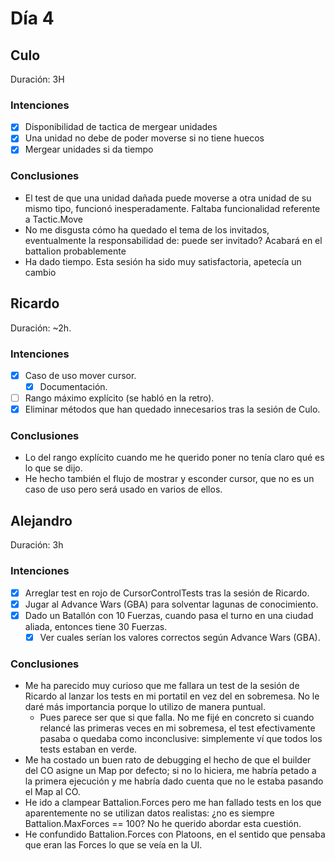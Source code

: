 ﻿# Día 4

## Culo

Duración: 3H

### Intenciones

- [X]  Disponibilidad de tactica de mergear unidades
  - [X]  Una unidad no debe de poder moverse si no tiene huecos
- [X]  Mergear unidades si da tiempo

### Conclusiones

- El test de que una unidad dañada puede moverse a otra unidad de su mismo tipo, funcionó inesperadamente. Faltaba funcionalidad referente a Tactic.Move
- No me disgusta cómo ha quedado el tema de los invitados, eventualmente la responsabilidad de: puede ser invitado? Acabará en el battalion probablemente
- Ha dado tiempo. Esta sesión ha sido muy satisfactoria, apetecía un cambio

## Ricardo

Duración: ~2h.

### Intenciones
- [x] Caso de uso mover cursor.
  - [x] Documentación.
- [ ] Rango máximo explícito (se habló en la retro).
- [x] Eliminar métodos que han quedado innecesarios tras la sesión de Culo.

### Conclusiones
- Lo del rango explícito cuando me he querido poner no tenía claro qué es lo que se dijo. 
- He hecho también el flujo de mostrar y esconder cursor, que no es un caso de uso pero será usado en varios de ellos.

## Alejandro

Duración: 3h

### Intenciones

- [X] Arreglar test en rojo de CursorControlTests tras la sesión de Ricardo. 
- [X] Jugar al Advance Wars (GBA) para solventar lagunas de conocimiento.
- [X] Dado un Batallón con 10 Fuerzas, cuando pasa el turno en una ciudad aliada, entonces tiene 30 Fuerzas.
  - [X] Ver cuales serían los valores correctos según Advance Wars (GBA).

### Conclusiones

- Me ha parecido muy curioso que me fallara un test de la sesión de Ricardo al lanzar los tests en mi portatil en vez del en sobremesa. No le daré más importancia porque lo utilizo de manera puntual.
  - Pues parece ser que si que falla. No me fijé en concreto si cuando relancé las primeras veces en mi sobremesa, el test efectivamente pasaba o quedaba como inconclusive: simplemente ví que todos los tests estaban en verde.
- Me ha costado un buen rato de debugging el hecho de que el builder del CO asigne un Map por defecto; si no lo hiciera, me habría petado a la primera ejecución y me habría dado cuenta que no le estaba pasando el Map al CO.
- He ido a clampear Battalion.Forces pero me han fallado tests en los que aparentemente no se utilizan datos realistas: ¿no es siempre Battalion.MaxForces == 100? No he querido abordar esta cuestión.
- He confundido Battalion.Forces con Platoons, en el sentido que pensaba que eran las Forces lo que se veía en la UI.